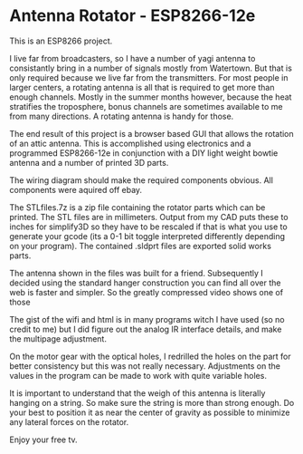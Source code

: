 # Antenna Rotator - ESP8266-12e

This is an ESP8266 project. 

I live far from broadcasters,  so I have a number of yagi antenna to consistantly bring in a number of signals mostly from Watertown. But that is only required because we live far from the transmitters. For most people in larger centers, a rotating antenna is all that is required to get more than enough channels. Mostly in the summer months however, because the heat stratifies the troposphere, bonus channels are sometimes available to me from many directions. A rotating antenna is handy for those. 

The end result of this project is a browser based GUI that allows the rotation of an attic antenna. This is accomplished using electronics and a programmed ESP8266-12e in conjunction with a DIY light weight bowtie antenna and a number of printed 3D parts.

The wiring diagram should make the required components obvious. All components were aquired off ebay.

The STLfiles.7z is a zip file containing the rotator parts which can be printed. The STL files are in millimeters. Output from my CAD puts these to inches for simplify3D so they have to be rescaled if that is what you use to generate your gcode (its a 0-1 bit toggle interpreted differently depending on your program). The contained .sldprt files are exported solid works parts.

The antenna shown in the files was built for a friend. Subsequently I decided using the standard hanger construction you can find all over the web is faster and simpler. So the greatly compressed video shows one of those

The gist of the wifi and html is in many programs witch I have used (so no credit to me) but I did figure out the analog IR interface details, and make the multipage adjustment.

On the motor gear with the optical holes, I redrilled the holes on the part for better consistency but this was not really necessary. Adjustments on the values in the program can be made to work with quite variable holes.

It is important to understand that the weigh of this antenna is literally hanging on a string. So make sure the string is more than strong enough. Do your best to position it as near the center of gravity as possible to minimize any lateral forces on the rotator.

Enjoy your free tv.
